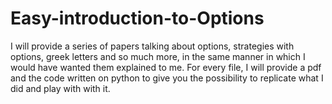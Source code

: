 # Easy-introduction-to-Options
I will provide a series of papers talking about options, strategies with options, greek letters and so much more, in the same manner in which I would have wanted them explained to me.
For every file, I will provide a pdf and the code written on python to give you the possibility to replicate what I did and play with with it.
